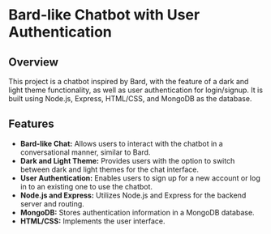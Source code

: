# Bard-like Chatbot with User Authentication

## Overview

This project is a chatbot inspired by Bard, with the feature of a dark and light theme functionality, as well as user authentication for login/signup. It is built using Node.js, Express, HTML/CSS, and MongoDB as the database.

## Features

- **Bard-like Chat:** Allows users to interact with the chatbot in a conversational manner, similar to Bard.
- **Dark and Light Theme:** Provides users with the option to switch between dark and light themes for the chat interface.
- **User Authentication:** Enables users to sign up for a new account or log in to an existing one to use the chatbot.
- **Node.js and Express:** Utilizes Node.js and Express for the backend server and routing.
- **MongoDB:** Stores authentication information in a MongoDB database.
- **HTML/CSS:** Implements the user interface.
